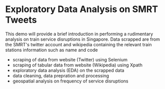 # Exploratory Data Analysis on SMRT Tweets

This demo will provide a brief introduction in performing a rudimentary analysis on train service disruptions in Singapore. Data scrapped are from the SMRT's twitter account and wikipedia containing the relevant train stations information such as name and code 

- scraping of data from website (Twitter) using Selenium 
- scraping of tabular data from website (Wikipedia) using Xpath
- exploratory data analysis (EDA) on the scrapped data
- data cleaning, data prepration and processing 
- geospatial analysis on frequency of service disruptions 

